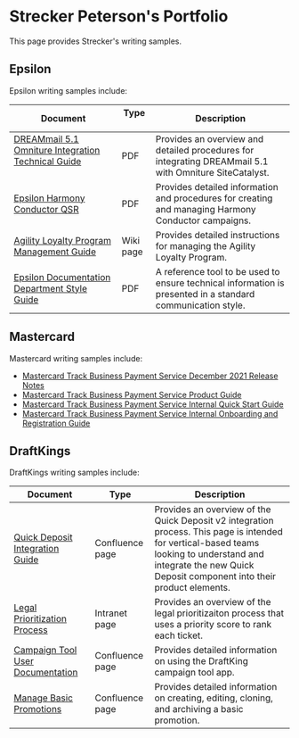 # Strecker Peterson's Portfolio
This page provides Strecker's writing samples.

## Epsilon
Epsilon writing samples include:

| Document | Type &nbsp; &nbsp; &nbsp; | Description |
|---------------|----------------------|----------------------|
| [DREAMmail 5.1 Omniture Integration Technical Guide](https://drive.google.com/file/d/1rOoGg9Y8iw18kJnkE9lIr3HX2ue8ltIV/view?usp=drive_link) &nbsp; &nbsp; &nbsp; &nbsp; &nbsp; &nbsp; &nbsp; &nbsp; &nbsp; &nbsp;| PDF | Provides an overview and detailed procedures for integrating DREAMmail 5.1 with Omniture SiteCatalyst. |
| [Epsilon Harmony Conductor QSR](https://drive.google.com/file/d/1lE85G7AlADmfVj4scFF-LwcPbqfScx8t/view?usp=drive_link) | PDF |Provides detailed information and procedures for creating and managing Harmony Conductor campaigns. |
| [Agility Loyalty Program Management Guide](Epsilon_Harmony_Sample(1).pdf) | Wiki page | Provides detailed instructions for managing the Agility Loyalty Program. |
| [Epsilon Documentation Department Style Guide](https://drive.google.com/file/d/1FeMPjL1z-oiTpEq8nv1HK_nToAff6kEn/view?usp=drive_link) | PDF | A reference tool to be used to ensure technical information is presented in a standard communication style. | 

## Mastercard
Mastercard writing samples include:
- [Mastercard Track Business Payment Service December 2021 Release Notes](https://drive.google.com/file/d/1leIaEw2d8kPSLeFDDRsMmmZm2V4IxKMX/view?usp=drive_link)
- [Mastercard Track Business Payment Service Product Guide](https://drive.google.com/file/d/1J4TzxCFPlovBMWI6GNmbzGNJJ4jKyb7c/view?usp=drive_link)
- [Mastercard Track Business Payment Service Internal Quick Start Guide](https://drive.google.com/file/d/18YPcAAbP-WgFmJOtxpB0v5wLuwhbA9o6/view?usp=drive_link)
- [Mastercard Track Business Payment Service Internal Onboarding and Registration Guide](https://drive.google.com/file/d/1WUhObpleiAvdGjGr3rkJ5n7GUimstYzQ/view?usp=drive_link)

## DraftKings
DraftKings writing samples include:

| Document                                                                                                                  | Type            | Description                                                                                                                                                                                                       |
|---------------------------------------------------------------------------------------------------------------------------|-----------------|-------------------------------------------------------------------------------------------------------------------------------------------------------------------------------------------------------------------|
| [Quick Deposit Integration Guide](https://drive.google.com/file/d/1Wc_rI_M2pHkvQNHGKdWNbbLQOFDGYQKk/view?usp=drive_link)  | Confluence page | Provides an overview of the Quick Deposit v2 integration process. This page is intended for vertical-based teams looking to understand and integrate the new Quick Deposit component into their product elements. |
| [Legal Prioritization Process](https://drive.google.com/file/d/1ORSnR0mXlJ5QljuQw3P_nsVpk6u3Ckr2/view?usp=drive_link)     | Intranet page   | Provides an overview of the legal prioritizaiton process that uses a priority score to rank each ticket.                                                                                                          |
| [Campaign Tool User Documentation](https://drive.google.com/file/d/133PMLxrY7iZ1lNaOFifLjtXVd7Q3yZKd/view?usp=drive_link) | Confluence page | Provides detailed information on using the DraftKing campaign tool app.                                                                                                                                           |
| [Manage Basic Promotions](https://drive.google.com/file/d/1BpO-5ltNFwqTpmLnW7S3pLmU41gw-aF1/view?usp=drive_link)          | Confluence page | Provides detailed information on creating, editing, cloning, and archiving a basic promotion.                                                                                                                     |

